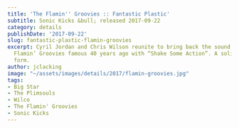 ```yaml
---
title: 'The Flamin'' Groovies :: Fantastic Plastic'
subtitle: Sonic Kicks &bull; released 2017-09-22
category: details
publishDate: '2017-09-22'
slug: fantastic-plastic-flamin-groovies
excerpt: Cyril Jordan and Chris Wilson reunite to bring back the sound that made the
  Flamin’ Groovies famous 40 years ago with “Shake Some Action”. A solid return to
  form.
author: jclacking
image: "~/assets/images/details/2017/flamin-groovies.jpg"
tags:
- Big Star
- The Plimsouls
- Wilco
- The Flamin' Groovies
- Sonic Kicks
---
```


